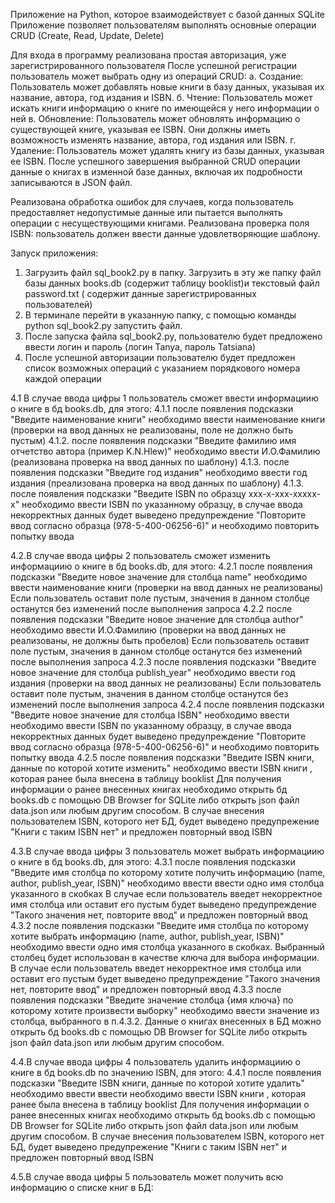 Приложение на Python, которое взаимодействует с базой данных SQLite 
 Приложение позволяет пользователям выполнять основные операции CRUD (Create, Read, Update, Delete)
 
 Для входа в программу реализована простая авторизация, уже зарегистрированного пользователя
 После успешной регистрации пользователь может выбрать одну из операций CRUD:
 а. Создание: Пользователь может добавлять новые книги в базу данных, указывая их название, автора, год издания и ISBN.
 б. Чтение: Пользователь может  искать книги информацию о книге по имеющейся у него информации о ней
 в. Обновление: Пользователь может обновлять информацию о существующей книге, указывая ее ISBN. Они должны иметь возможность изменять название, автора, год издания или ISBN.
 г. Удаление: Пользователь может удалять книгу из базы данных, указывая ее ISBN.
 После успешного завершения выбранной CRUD операции данные о книгах  в изменной базе данных, включая их подробности записываются в JSON файл.
 
 Реализована обработка ошибок для случаев, когда пользователь предоставляет недопустимые данные или пытается выполнять операции с несуществующими книгами.
 Реализована проверка поля ISBN: пользователь должен ввести данные удовлетворяющие шаблону.

 
Запуск приложения:

1. Загрузить файл sql_book2.py  в папку. Загрузить в эту же папку файл базы данных books.db (содержит таблицу booklist)и текстовый файл password.txt ( содержит данные зарегистрированных пользователей)
2. В терминале перейти в  указанную папку, с помощью команды python sql_book2.py запустить файл. 
3. После запуска файла sql_book2.py, пользователю будет предложено ввести логин и пароль (логин Tanya, пароль Tatsiana)
4. После успешной авторизации пользователю будет предложен список возможных операций с указанием порядкового номера каждой операции

4.1 В случае ввода цифры 1 пользователь сможет ввести информациию о книге в бд books.db, для этого:
	4.1.1  после появления подсказки "Введите наименование книги" необходимо ввести наименование книги (проверки на ввод данных не реализованы, поле не должно быть пустым)
	4.1.2. после появления подсказки "Введите  фамилию имя отчетство автора (пример K.N.Hlew)" необходимо ввести И.О.Фамилию (реализована проверка на ввод данных по шаблону)
	4.1.3. после появления подсказки "Введите год издания" необходимо ввести год издания (преализована проверка на ввод данных по шаблону)
	4.1.3. после появления подсказки "Введите ISBN по образцу xxx-x-xxx-xxxxx-x" необходимо ввести ISBN  по указанному образцу, в случае ввода некорректных данных будет
	выведено предупреждение "Повторите ввод согласно образца (978-5-400-06256-6)" и необходимо повторить попытку ввода
	

4.2.В случае ввода цифры 2 пользователь сможет изменить информациию о книге в бд books.db, для этого:
	4.2.1  после появления подсказки "Введите новое значение для столбца name" необходимо ввести  наименование книги (проверки на ввод данных не реализованы)
	Если пользователь оставит поле пустым, значения в данном столбце останутся без изменений после выполнения запроса
	4.2.2  после появления подсказки "Введите новое значение для столбца author" необходимо ввести  И.О.Фамилию (проверки на ввод данных не реализованы, не должны быть пробелов)
	Если пользователь оставит поле пустым, значения в данном столбце останутся без изменений после выполнения запроса
	4.2.3  после появления подсказки "Введите новое значение для столбца publish_year" необходимо ввести  год издания (проверки на ввод данных не реализованы)
	Если пользователь оставит поле пустым, значения в данном столбце останутся без изменений после выполнения запроса
	4.2.4  после появления подсказки "Введите новое значение для столбца ISBN" необходимо ввести  необходимо ввести ISBN  по указанному образцу,
	в случае ввода некорректных данных будет выведено предупреждение "Повторите ввод согласно образца (978-5-400-06256-6)" и необходимо повторить попытку ввода
	4.2.5  после появления подсказки "Введите ISBN книги, данные по которой хотите изменить"   необходимо ввести ISBN книги , которая ранее была внесена в  таблицу booklist
	Для получения информации о ранее внесенных книгах необходимо открыть бд books.db c помощью DB Browser for SQLite либо открыть json файл data.json  или любым другим способом.
	В случае внесения пользователем ISBN, которого нет БД, будет выведено предупрежение "Книги с таким ISBN нет"  и предложен повторный ввод ISBN
	
	

4.3.В случае ввода цифры 3 пользователь может выбрать  информациию о книге в бд books.db, для этого:
	4.3.1  после появления подсказки "Введите имя столбца по которому хотите получить информацию (name, author, publish_year, ISBN)" необходимо ввести  ввести  одно имя столбца указанного в скобках
	В случае если пользователь введет некорректное имя столбца или оставит его пустым будет выведено предупреждение "Такого значения нет, повторите ввод"  и предложен повторный ввод
	4.3.2  после появления подсказки "Введите имя столбца по которому хотите выбрать информацию (name, author, publish_year, ISBN)" необходимо ввести одно имя столбца указанного в скобках.
	Выбранный столбец будет использован в качестве ключа для выбора информации.
	В случае если пользователь введет некорректное имя столбца или оставит его пустым будет выведено предупреждение "Такого значения нет, повторите ввод"  и предложен повторный ввод
	4.3.3  после появления подсказки "Введите значение столбца {имя ключа} по которому хотите произвести выборку" необходимо ввести  значение из столбца, выбранного в п.4.3.2.
	Данные о книгах внесенных в БД можно открыть бд books.db c помощью DB Browser for SQLite либо открыть json файл data.json  или любым другим способом.
	

4.4.В случае ввода цифры 4 пользователь удалить  информациию о книге в бд books.db по значению ISBN, для этого:
	4.4.1  после появления подсказки "Введите ISBN книги, данные по которой хотите удалить" необходимо ввести  ввести  необходимо ввести ISBN книги , которая ранее была внесена в  таблицу booklist
	Для получения информации о ранее внесенных книгах необходимо открыть бд books.db c помощью DB Browser for SQLite либо открыть json файл data.json  или любым другим способом.
	В случае внесения пользователем ISBN, которого нет БД, будет выведено предупрежение "Книги с таким ISBN нет"  и предложен повторный ввод ISBN
	
4.5.В случае ввода цифры 5 пользователь может получить всю информацию о списке книг в БД:

